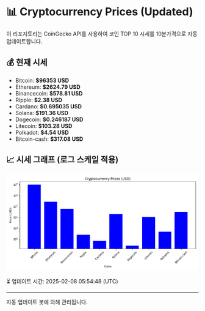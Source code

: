 
# 📊 Cryptocurrency Prices (Updated)

이 리포지토리는 CoinGecko API를 사용하여 코인 TOP 10 시세를 10분가격으로 자동 업데이트합니다.

## 💰 현재 시세
- Bitcoin: **$96353 USD**
- Ethereum: **$2624.79 USD**
- Binancecoin: **$578.81 USD**
- Ripple: **$2.38 USD**
- Cardano: **$0.695035 USD**
- Solana: **$191.36 USD**
- Dogecoin: **$0.246187 USD**
- Litecoin: **$103.28 USD**
- Polkadot: **$4.54 USD**
- Bitcoin-cash: **$317.08 USD**

## 📈 시세 그래프 (로그 스케일 적용)
![Crypto Prices](crypto_prices.png)

⏳ 업데이트 시간: 2025-02-08 05:54:48 (UTC)

---
자동 업데이트 봇에 의해 관리됩니다.
